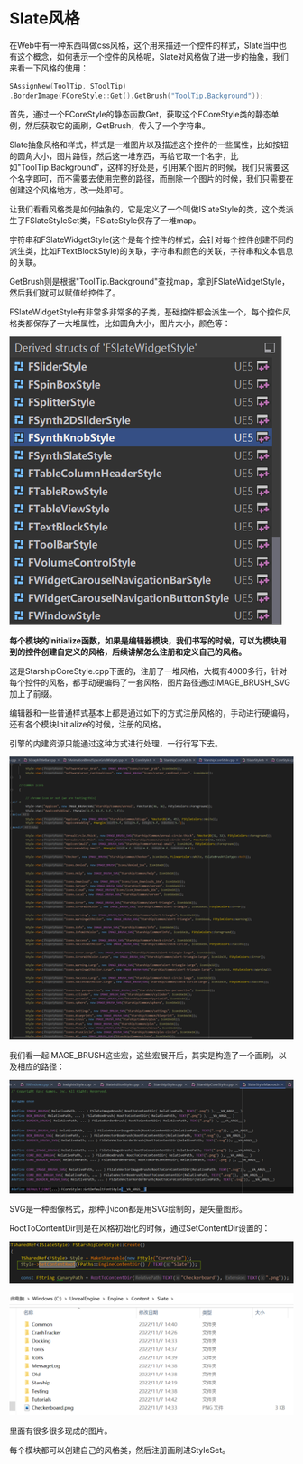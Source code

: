 # Slate风格

在Web中有一种东西叫做css风格，这个用来描述一个控件的样式，Slate当中也有这个概念，如何表示一个控件的风格呢，Slate对风格做了进一步的抽象，我们来看一下风格的使用：

```c++
SAssignNew(ToolTip, SToolTip)
.BorderImage(FCoreStyle::Get().GetBrush("ToolTip.Background"));
```



首先，通过一个FCoreStyle的静态函数Get，获取这个FCoreStyle类的静态单例，然后获取它的画刷，GetBrush，传入了一个字符串。



Slate抽象风格和样式，样式是一堆图片以及描述这个控件的一些属性，比如按钮的圆角大小，图片路径，然后这一堆东西，再给它取一个名字，比如"ToolTip.Background"，这样的好处是，引用某个图片的时候，我们只需要这个名字即可，而不需要去使用完整的路径，而删除一个图片的时候，我们只需要在创建这个风格地方，改一处即可。



让我们看看风格类是如何抽象的，它是定义了一个叫做ISlateStyle的类，这个类派生了FSlateStyleSet类，FSlateStyle保存了一堆map。

字符串和FSlateWidgetStyle(这个是每个控件的样式，会针对每个控件创建不同的派生类，比如FTextBlockStyle)的关联，字符串和颜色的关联，字符串和文本信息的关联。



GetBrush则是根据"ToolTip.Background"查找map，拿到FSlateWidgetStyle，然后我们就可以赋值给控件了。



FSlateWidgetStyle有非常多非常多的子类，基础控件都会派生一个，每个控件风格类都保存了一大堆属性，比如圆角大小，图片大小，颜色等：

![](_static/Image/Slate/Style.png)

**每个模块的Initialize函数，如果是编辑器模块，我们书写的时候，可以为模块用到的控件创建自定义的风格，后续讲解怎么注册和定义自己的风格。**



这是StarshipCoreStyle.cpp下面的，注册了一堆风格，大概有4000多行，针对每个控件的风格，都手动硬编码了一套风格，图片路径通过IMAGE_BRUSH_SVG加上了前缀。



编辑器和一些普通样式基本上都是通过如下的方式注册风格的，手动进行硬编码，还有各个模块Initialize的时候，注册的风格。



引擎的内建资源只能通过这种方式进行处理，一行行写下去。

![](_static/Image/Slate/StyleSet.png)



我们看一起IMAGE_BRUSH这些宏，这些宏展开后，其实是构造了一个画刷，以及相应的路径：

![](_static/Image/Slate/ImageBrush_Path.png)

SVG是一种图像格式，那种小icon都是用SVG绘制的，是矢量图形。



RootToContentDir则是在风格初始化的时候，通过SetContentDir设置的：

![](_static/Image/Slate/ImageBrush_ContentDir.png)

![](_static/Image/Slate/SlateStyle_ContentDir.png)

里面有很多很多现成的图片。



每个模块都可以创建自己的风格类，然后注册画刷进StyleSet。



































